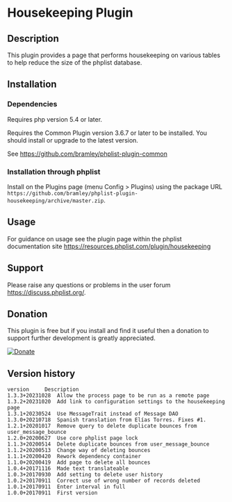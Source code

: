 # Housekeeping Plugin #

## Description ##

This plugin provides a page that performs housekeeping on various tables to help reduce the size of the phplist database.

## Installation ##

### Dependencies ###

Requires php version 5.4 or later.

Requires the Common Plugin version 3.6.7 or later to be installed. You should install or upgrade to the latest version.

See <https://github.com/bramley/phplist-plugin-common>

### Installation through phplist ###

Install on the Plugins page (menu Config > Plugins) using the package URL `https://github.com/bramley/phplist-plugin-housekeeping/archive/master.zip`.

## Usage ##

For guidance on usage see the plugin page within the phplist documentation site <https://resources.phplist.com/plugin/housekeeping>

## Support ##

Please raise any questions or problems in the user forum <https://discuss.phplist.org/>.

## Donation ##

This plugin is free but if you install and find it useful then a donation to support further development is greatly appreciated.

[![Donate](https://www.paypalobjects.com/en_US/i/btn/btn_donate_LG.gif)](https://www.paypal.com/cgi-bin/webscr?cmd=_s-xclick&hosted_button_id=W5GLX53WDM7T4)

## Version history ##

    version     Description
    1.3.3+20231028  Allow the process page to be run as a remote page
    1.3.2+20231020  Add link to configuration settings to the housekeeping page
    1.3.1+20230524  Use MessageTrait instead of Message DAO
    1.3.0+20210718  Spanish translation from Elías Torres. Fixes #1.
    1.2.1+20201017  Remove query to delete duplicate bounces from user_message_bounce
    1.2.0+20200627  Use core phplist page lock
    1.1.3+20200514  Delete duplicate bounces from user_message_bounce
    1.1.2+20200513  Change way of deleting bounces
    1.1.1+20200420  Rework dependency container
    1.1.0+20200419  Add page to delete all bounces
    1.0.4+20171116  Made text translateable
    1.0.3+20170930  Add setting to delete user history
    1.0.2+20170911  Correct use of wrong number of records deleted
    1.0.1+20170911  Enter interval in full
    1.0.0+20170911  First version
